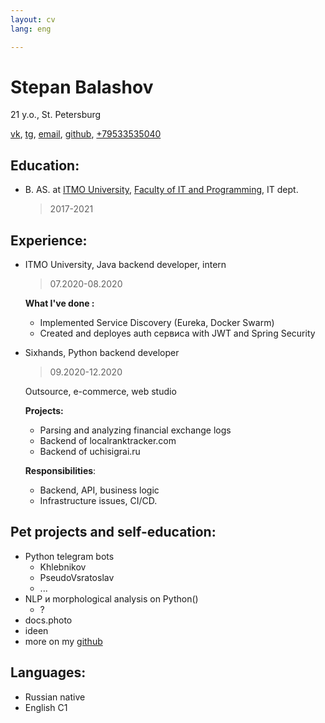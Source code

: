 ```yaml
---
layout: cv
lang: eng

---
```

# Stepan Balashov

21 y.o., St. Petersburg

[vk](https://vk.com/st.balashov), [tg](https://tg.me/StBalashov), [email](mailto:stbalashov@gmail.com), [github](https://github.com/StBalashov), [+79533535040](tel:+79533535040)

## Education:

- B. AS. at [ITMO University](https://ifmo.ru), [Faculty of IT and Programming](https://itmo.ru/ru/viewfaculty/7/fakultet_informacionnyh_tehnologiy_i_programmirovaniya.htm), IT dept. 
    >2017-2021

## Experience:

- ITMO University, Java backend developer, intern

    > 07.2020-08.2020

    **What I've done :**

    - Implemented Service Discovery (Eureka, Docker Swarm)
    - Created and deployes auth сервиса with JWT and Spring Security

- Sixhands, Python backend developer

    > 09.2020-12.2020

    Outsource, e-commerce, web studio

    **Projects:**

    - Parsing and analyzing financial exchange logs
    - Backend of localranktracker.com
    - Backend of uchisigrai.ru

    **Responsibilities**:

    - Backend, API, business logic
    - Infrastructure issues, CI/CD.

## Pet projects and self-education:

- Python telegram bots
    - Khlebnikov
    - PseudoVsratoslav
    - ...
- NLP и morphological analysis on Python()
    - ? 
- docs.photo
- ideen
- more on my [github](https://github.com/StBalashov)

## Languages:
- Russian native
- English C1 